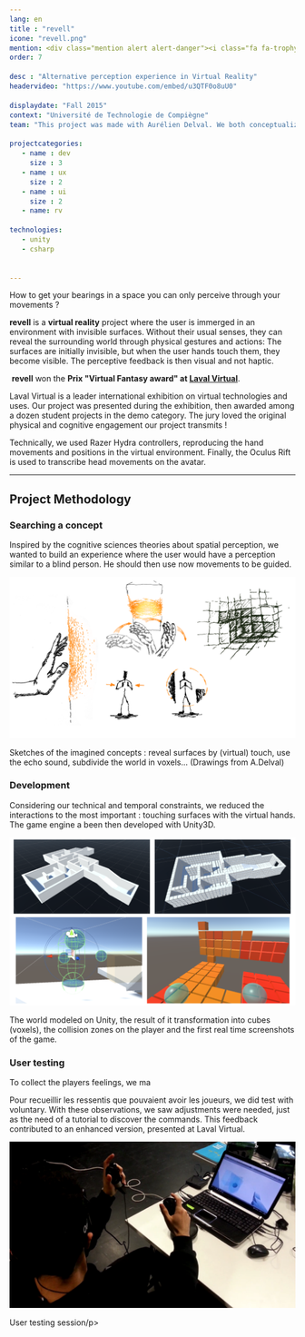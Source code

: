 ```yaml
---
lang: en
title : "revell"
icone: "revell.png"
mention: <div class="mention alert alert-danger"><i class="fa fa-trophy" aria-hidden="true"></i><span class="hidden-xs">&nbsp;Laval Virtual Award</span></div>
order: 7

desc : "Alternative perception experience in Virtual Reality"
headervideo: "https://www.youtube.com/embed/u3QTF0o8uU0"

displaydate: "Fall 2015"
context: "Université de Technologie de Compiègne"
team: "This project was made with Aurélien Delval. We both conceptualized the concept and I had to develop it."

projectcategories:
   - name : dev
     size : 3
   - name : ux
     size : 2
   - name : ui
     size : 2
   - name: rv

technologies:
   - unity
   - csharp


---
```

How to get your bearings in a space you can only perceive through your movements ?

**revell** is a **virtual reality** project where the user is immerged in 
an environment with invisible surfaces. Without their usual senses,
they can reveal the surrounding world through physical gestures and actions:
The surfaces are initially invisible, but when the user hands touch them, they
become visible. The perceptive feedback is then visual and not haptic.

<div class="alert alert-danger"><p><i class="fa fa-trophy" aria-hidden="true">
</i>&nbsp;<b>revell</b> won the <b>Prix "Virtual Fantasy award" at <a href="http://www.laval-virtual.org/">Laval Virtual</a></b>.</p>
<p>Laval Virtual is a leader international exhibition on virtual technologies and uses. 
Our project was presented during the exhibition, then awarded among a dozen student 
projects in the demo category. The jury loved the original physical and cognitive 
engagement our project transmits !</p>
</div>

Technically, we used Razer Hydra controllers, reproducing the hand movements and positions
in the virtual environment. Finally, the Oculus Rift is used to transcribe head movements
on the avatar.

---

## Project Methodology

### Searching a concept

Inspired by the cognitive sciences theories about spatial perception, we
wanted to build an experience where the user would have a perception similar to
a blind person. He should then use now movements to be guided.

<div class="thumbnail">
      <img src="revell/drawconcepts.png" class="img-responsive" alt="Concepts sketches">
      <div class="caption">
        <p>Sketches of the imagined concepts : reveal surfaces by (virtual) touch,
         use the echo sound, subdivide the world in voxels... (Drawings from A.Delval)</p>
      </div>
</div>

### Development
Considering our technical and temporal constraints, we reduced the interactions
to the most important : touching surfaces with the virtual hands. The game engine
a been then developed with Unity3D.

<div class="thumbnail">
      <img src="revell/development.png" class="img-responsive" alt="Development previews">
      <div class="caption">
        <p>The world modeled on Unity, the result of it transformation into
        cubes (voxels), the collision zones on the player and the first real time
        screenshots of the game.</p>
      </div>
</div>

### User testing
To collect the players feelings, we ma

Pour recueillir les ressentis que pouvaient avoir les joueurs, we did test with
voluntary. With these observations, we saw adjustments were needed, just as the
need of a tutorial to discover the commands.
This feedback contributed to an enhanced version, presented at Laval Virtual.

<div class="thumbnail">
      <img src="revell/usertesting.png" class="img-responsive" alt="Aperçus du développement">
      <div class="caption">
        <p>User testing session/p>
      </div>
</div>